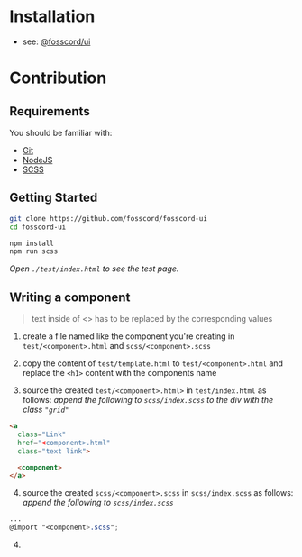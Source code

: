 # Installation

-   see: [@fosscord/ui](https://www.npmjs.com/package/@fosscord/ui)

# Contribution

## Requirements

You should be familiar with:

-   [Git](https://git-scm.com/)
-   [NodeJS](https://nodejs.org/)
-   [SCSS](https://sass-lang.com/)

## Getting Started

```bash
git clone https://github.com/fosscord/fosscord-ui
cd fosscord-ui
```

```bash
npm install
npm run scss
```

_Open `./test/index.html` to see the test page._

## Writing a component

> text inside of <> has to be replaced by the corresponding values

1. create a file named like the component you're creating in
   `test/<component>.html` and `scss/<component>.scss`

2. copy the content of `test/template.html` to `test/<component>.html` and
   replace the `<h1>` content with the components name

3. source the created `test/<component>.html>` in `test/index.html` as follows:
   _append the following to `scss/index.scss` to the div with the class
   `"grid"`_

```html
<a
  class="Link"
  href="<component>.html"
  class="text link">

  <component>
</a>
```

4. source the created `scss/<component>.scss` in `scss/index.scss` as follows:
   _append the following to `scss/index.scss`_

```scss
...
@import "<component>.scss";
```

4.
